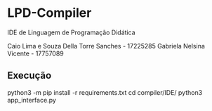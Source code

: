 # LPD-Compiler
IDE de Linguagem de Programação Didática

Caio Lima e Souza Della Torre Sanches - 17225285
Gabriela Nelsina Vicente - 17757089

## Execução
python3 -m pip install -r requirements.txt
cd compiler/IDE/
python3 app_interface.py